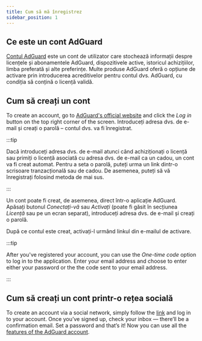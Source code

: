 ```yaml
---
title: Cum să mă înregistrez
sidebar_position: 1
---
```


## Ce este un cont AdGuard

[Contul AdGuard](https://my.adguard.com/) este un cont de utilizator care stochează informații despre licențele și abonamentele AdGuard, dispozitivele active, istoricul achizițiilor, limba preferată și alte preferințe. Multe produse AdGuard oferă o opțiune de activare prin introducerea acreditivelor pentru contul dvs. AdGuard, cu condiția să conțină o licență validă.

## Cum să creați un cont

To create an account, go to [AdGuard's official website](https://adguard.com/welcome.html) and click the *Log in* button on the top right corner of the screen. Introduceți adresa dvs. de e-mail și creați o parolă – contul dvs. va fi înregistrat.

:::tip

Dacă introduceți adresa dvs. de e-mail atunci când achiziționați o licență sau primiți o licență asociată cu adresa dvs. de e-mail ca un cadou, un cont va fi creat automat. Pentru a seta o parolă, puteți urma un link dintr-o scrisoare tranzacțională sau de cadou. De asemenea, puteți să vă înregistrați folosind metoda de mai sus.

:::

Un cont poate fi creat, de asemenea, direct într-o aplicație AdGuard. Apăsați butonul *Conectați-vă* sau *Activați* (poate fi găsit în secțiunea *Licență* sau pe un ecran separat), introduceți adresa dvs. de e-mail și creați o parolă.

După ce contul este creat, activați-l urmând linkul din e-mailul de activare.

:::tip

After you've registered your account, you can use the *One-time code* option to log in to the application. Enter your email address and choose to enter either your password or the the code sent to your email address.

:::

## Cum să creați un cont printr-o rețea socială

To create an account via a social network, simply follow the [link](https://auth.adguard.com/login.html) and log in to your account. Once you’ve signed up, check your inbox — there’ll be a confirmation email. Set a password and that’s it! Now you can use all the [features of the AdGuard account](https://adguard.com/kb/general/account/features/).

